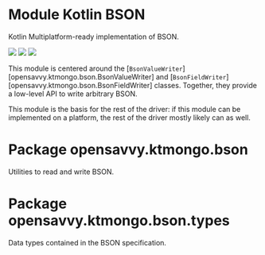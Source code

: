 # Module Kotlin BSON

Kotlin Multiplatform-ready implementation of BSON.

<a href="https://search.maven.org/search?q=g:%22dev.opensavvy.ktmongo%22%20AND%20a:%22bson%22"><img src="https://img.shields.io/maven-central/v/dev.opensavvy.ktmongo/bson.svg?label=Maven%20Central"></a>
<a href="https://opensavvy.dev/open-source/stability.html"><img src="https://badgen.net/static/Stability/experimental/purple"></a>
<a href="https://javadoc.io/doc/dev.opensavvy.ktmongo/bson"><img src="https://badgen.net/static/Other%20versions/javadoc.io/blue"></a>

This module is centered around the [`BsonValueWriter`][opensavvy.ktmongo.bson.BsonValueWriter] and [`BsonFieldWriter`][opensavvy.ktmongo.bson.BsonFieldWriter] classes. Together, they provide a low-level API to write arbitrary BSON.

This module is the basis for the rest of the driver: if this module can be implemented on a platform, the rest of the driver mostly likely can as well.

# Package opensavvy.ktmongo.bson

Utilities to read and write BSON.

# Package opensavvy.ktmongo.bson.types

Data types contained in the BSON specification.
